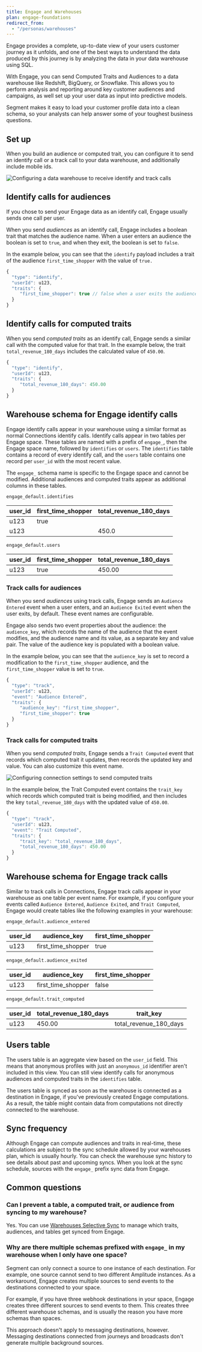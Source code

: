 ```yaml
---
title: Engage and Warehouses
plan: engage-foundations
redirect_from:
  - "/personas/warehouses"
---
```

Engage provides a complete, up-to-date view of your users customer journey as it unfolds, and one of the best ways to understand the data produced by this journey is by analyzing the data in your data warehouse using SQL.

With Engage, you can send Computed Traits and Audiences to a data warehouse like Redshift, BigQuery, or Snowflake. This allows you to perform analysis and reporting around key customer audiences and campaigns, as well set up your user data as input into predictive models.

Segment makes it easy to load your customer profile data into a clean schema, so your analysts can help answer some of your toughest business questions.

## Set up

When you build an audience or computed trait, you can configure it to send an identify call or a track call to your data warehouse, and additionally include mobile ids.

![Configuring a data warehouse to receive identify and track calls](images/warehouse1.png)

## Identify calls for audiences

If you chose to send your Engage data as an identify call, Engage usually sends one call per user.

When you send _audiences_ as an identify call, Engage includes a boolean trait that matches the audience name. When a user enters an audience the boolean is set to `true`, and when they exit, the boolean is set to `false`.

In the example below, you can see that the `identify` payload includes a trait of the audience `first_time_shopper` with the value of `true.`

```js
{
  "type": "identify",
  "userId": u123,
  "traits": {
     "first_time_shopper": true // false when a user exits the audience
  }
}
```

## Identify calls for computed traits

When you send _computed traits_ as an identify call, Engage sends a similar call with the computed value for that trait. In the example below, the trait `total_revenue_180_days` includes the calculated value of `450.00`.

```js
{
  "type": "identify",
  "userId": u123,
  "traits": {
     "total_revenue_180_days": 450.00
  }
}
```

## Warehouse schema for Engage identify calls

Engage identify calls appear in your warehouse using a similar format as normal Connections identify calls. Identify calls appear in two tables per Engage space. These tables are named with a prefix of `engage_`, then the Engage space name, followed by `identifies` or `users`. The `identifies` table contains a record of every identify call, and the `users` table contains one record per `user_id` with the most recent value.

The `engage_` schema name is specific to the Engage space and cannot be modified. Additional audiences and computed traits appear as additional columns in these tables.

`engage_default.identifies`

| user_id | first_time_shopper | total_revenue_180_days |
| ------- | ------------------ | ---------------------- |
| u123    | true               |                        |
| u123    |                    | 450.0                  |

`engage_default.users`

| user_id | first_time_shopper | total_revenue_180_days |
| ------- | ------------------ | ---------------------- |
| u123    | true               | 450.00                 |

### Track calls for audiences

When you send _audiences_ using track calls, Engage sends an `Audience Entered` event when a user enters, and an `Audience Exited` event when the user exits, by default. These event names are configurable.

Engage also sends two event properties about the audience: the `audience_key`, which records the name of the audience that the event modifies, and the audience name and its value, as a separate key and value pair. The value of the audience key is populated with a boolean value.

In the example below, you can see that the `audience_key` is set to record a modification to the  `first_time_shopper` audience, and the `first_time_shopper` value is set to `true`.

```js
{
  "type": "track",
  "userId": u123,
  "event": "Audience Entered",
  "traits": {
     "audience_key": "first_time_shopper",
     "first_time_shopper": true
  }
}
```

### Track calls for computed traits

When you send _computed traits_, Engage sends a `Trait Computed` event that records which computed trait it updates, then records the updated key and value. You can also customize this event name.

![Configuring connection settings to send computed traits](images/warehouse2.png)

In the example below, the Trait Computed event contains the `trait_key` which records which computed trait is being modified, and then includes the key `total_revenue_180_days` with the updated value of `450.00`.

```js
{
  "type": "track",
  "userId": u123,
  "event": "Trait Computed",
  "traits": {
     "trait_key": "total_revenue_180_days",
     "total_revenue_180_days": 450.00
  }
}
```

## Warehouse schema for Engage track calls

Similar to track calls in Connections, Engage track calls appear in your warehouse as one table per event name. For example, if you configure your events called `Audience Entered`, `Audience Exited`, and `Trait Computed`, Engage would create tables like the following examples in your warehouse:

`engage_default.audience_entered`

| user_id | audience_key       | first_time_shopper |
| ------- | ------------------ | ------------------ |
| u123    | first_time_shopper | true               |

`engage_default.audience_exited`

| user_id | audience_key       | first_time_shopper |
| ------- | ------------------ | ------------------ |
| u123    | first_time_shopper | false              |

`engage_default.trait_computed`

| user_id | total_revenue_180_days | trait_key              |
| ------- | ---------------------- | ---------------------- |
| u123    | 450.00                 | total_revenue_180_days |

## Users table

The users table is an aggregate view based on the `user_id` field. This means that anonymous profiles with just an `anonymous_id` identifier aren't included in this view. You can still view identify calls for anonymous audiences and computed traits in the `identifies` table. 

The users table is synced as soon as the warehouse is connected as a destination in Engage, if you've previously created Engage computations. As a result, the table might contain data from computations not directly connected to the warehouse.

## Sync frequency

Although Engage can compute audiences and traits in real-time, these calculations are subject to the sync schedule allowed by your warehouses plan, which is usually hourly. You can check the warehouse sync history to see details about past and upcoming syncs. When you look at the sync schedule, sources with the `engage_` prefix sync data from Engage.


## Common questions

### Can I prevent a table, a computed trait, or audience from syncing to my warehouse?

Yes. You can use [Warehouses Selective Sync](/docs/connections/storage/warehouses/faq/#can-i-control-what-data-is-sent-to-my-warehouse) to manage which traits, audiences, and tables get synced from Engage.

### Why are there multiple schemas prefixed with `engage_` in my warehouse when I only have one space?

Segment can only connect a source to one instance of each destination. For example, one source cannot send to two different Amplitude instances. As a workaround, Engage creates multiple sources to send events to the destinations connected to your space.

For example, if you have three webhook destinations in your space, Engage creates three different sources to send events to them. This creates three different warehouse schemas, and is usually the reason you have more schemas than spaces.

This approach doesn't apply to messaging destinations, however. Messaging destinations connected from journeys and broadcasts don't generate multiple background sources. 
